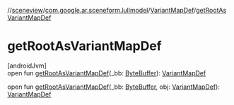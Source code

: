 //[sceneview](../../../index.md)/[com.google.ar.sceneform.lullmodel](../index.md)/[VariantMapDef](index.md)/[getRootAsVariantMapDef](get-root-as-variant-map-def.md)

# getRootAsVariantMapDef

[androidJvm]\
open fun [getRootAsVariantMapDef](get-root-as-variant-map-def.md)(_bb: [ByteBuffer](https://developer.android.com/reference/kotlin/java/nio/ByteBuffer.html)): [VariantMapDef](index.md)

open fun [getRootAsVariantMapDef](get-root-as-variant-map-def.md)(_bb: [ByteBuffer](https://developer.android.com/reference/kotlin/java/nio/ByteBuffer.html), obj: [VariantMapDef](index.md)): [VariantMapDef](index.md)
